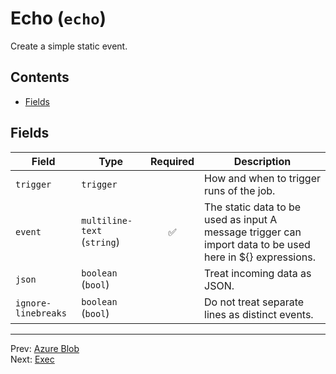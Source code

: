 # Echo (`echo`)

Create a simple static event.


## Contents

- [Fields](#fields)




## Fields


| Field | Type | Required | Description |
|---|---|:---:|---|
| `trigger` | `trigger` |  | How and when to trigger runs of the job. |
| `event` | `multiline-text` (`string`) | ✅ | The static data to be used as input A message trigger can import data to be used here in ${} expressions. |
| `json` | `boolean` (`bool`) |  | Treat incoming data as JSON. |
| `ignore-linebreaks` | `boolean` (`bool`) |  | Do not treat separate lines as distinct events. |








---
Prev: [Azure Blob](azure-blob.md)  
Next: [Exec](exec.md)  
